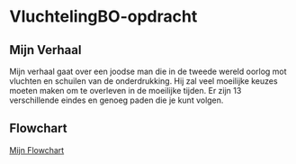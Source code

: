 # VluchtelingBO-opdracht

## Mijn Verhaal

Mijn verhaal gaat over een joodse man die in de tweede wereld oorlog mot vluchten en schuilen van de onderdrukking. Hij zal veel moeilijke keuzes moeten maken om te overleven in de moeilijke tijden. Er zijn 13 verschillende eindes en genoeg paden die je kunt volgen.

## Flowchart

[Mijn Flowchart](https://www.figma.com/embed?embed_host=share&url=https%3A%2F%2Fwww.figma.com%2Ffile%2FSGKqpVu5Ueh2nxMbbbMvq2%2FUntitled%3Fnode-id%3D0%253A1)